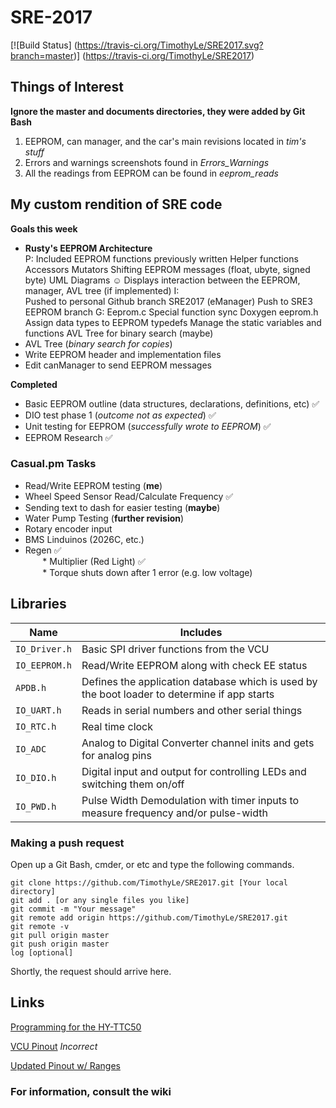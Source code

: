 # SRE-2017

[![Build Status] (https://travis-ci.org/TimothyLe/SRE2017.svg?branch=master)] (https://travis-ci.org/TimothyLe/SRE2017)

## Things of Interest
**Ignore the master and documents directories, they were added by Git Bash**  
1. EEPROM, can manager, and the car's main revisions located in *tim's stuff*  
2. Errors and warnings screenshots found in *Errors_Warnings*   
3. All the readings from EEPROM can be found in *eeprom_reads*   

## My custom rendition of SRE code  
**Goals this week**  
* __Rusty's EEPROM Architecture__   
P:
Included EEPROM functions previously written
Helper functions
Accessors
Mutators
Shifting EEPROM messages (float, ubyte, signed byte)
UML Diagrams ☺
Displays interaction between the EEPROM, manager, AVL tree (if implemented) 
I:  
Pushed to personal Github branch SRE2017 (eManager)
Push to SRE3 EEPROM branch 
G:
Eeprom.c Special function sync
Doxygen eeprom.h
Assign data types to EEPROM typedefs
Manage the static variables and functions
AVL Tree for binary search (maybe)  
* AVL Tree (*binary search for copies*)  
* Write EEPROM header and implementation files  
* Edit canManager to send EEPROM messages     

**Completed**
* Basic EEPROM outline (data structures, declarations, definitions, etc) :white_check_mark:  
* DIO test phase 1 (*outcome not as expected*) :white_check_mark:  
* Unit testing for EEPROM (*successfully wrote to EEPROM*) :white_check_mark:  
* EEPROM Research :white_check_mark:    

### Casual.pm Tasks
* Read/Write EEPROM testing (__me__)  
* Wheel Speed Sensor Read/Calculate Frequency :white_check_mark:  
* Sending text to dash for easier testing (__maybe__)  
* Water Pump Testing (__further revision__)  
* Rotary encoder input   
* BMS Linduinos (2026C, etc.)   
* Regen :white_check_mark:  
&nbsp;&nbsp;&nbsp;&nbsp;&nbsp;&nbsp; * Multiplier (Red Light) :white_check_mark:  
&nbsp;&nbsp;&nbsp;&nbsp;&nbsp;&nbsp; * Torque shuts down after 1 error (e.g. low voltage)  

## Libraries
| Name | Includes | 
| ---- | -------- |
|`IO_Driver.h`|  Basic SPI driver functions from the VCU                                                      |
|`IO_EEPROM.h`|  Read/Write EEPROM along with check EE status                                                 |
|`APDB.h`     |  Defines the application database which is used by the boot loader to determine if app starts |
|`IO_UART.h`  |  Reads in serial numbers and other serial things                                              |
|`IO_RTC.h`   |  Real time clock                                                                              |
|`IO_ADC`     |  Analog to Digital Converter channel inits and gets for analog pins                           |
|`IO_DIO.h`   |  Digital input and output for controlling LEDs and switching them on/off                      |
|`IO_PWD.h`   |  Pulse Width Demodulation with timer inputs to measure frequency and/or pulse-width           |  

### Making a push request
Open up a Git Bash, cmder, or etc and type the following commands.  
```
git clone https://github.com/TimothyLe/SRE2017.git [Your local directory]  
git add . [or any single files you like]  
git commit -m "Your message"  
git remote add origin https://github.com/TimothyLe/SRE2017.git  
git remote -v  
git pull origin master  
git push origin master  
log [optional]  
```
Shortly, the request should arrive here.   

## Links
[Programming for the HY-TTC50](http://1drv.ms/1NQUppu)

[VCU Pinout](https://1drv.ms/x/s!Avhc248Pj7v5gt4A6qt_feUsrY_taA) *Incorrect*

[Updated Pinout w/ Ranges](https://app.box.com/s/b72z2jhthd8sobolhyxe6k7jv8ms0adg)

### For information, consult the wiki
